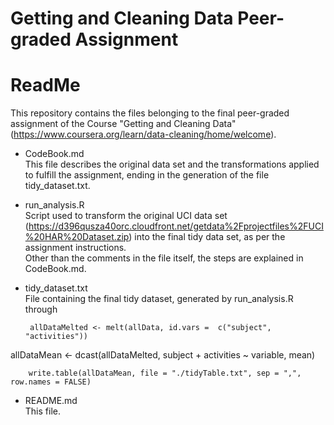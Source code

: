 # Getting and Cleaning Data Peer-graded Assignment
# ReadMe

This repository contains the files belonging to the final peer-graded assignment of the Course "Getting and Cleaning Data" (https://www.coursera.org/learn/data-cleaning/home/welcome).

* CodeBook.md  
This file describes the original data set and the transformations applied to fulfill the assignment, ending in the generation of the file tidy_dataset.txt.

* run_analysis.R  
Script used to transform the original UCI data set (https://d396qusza40orc.cloudfront.net/getdata%2Fprojectfiles%2FUCI%20HAR%20Dataset.zip) into the final tidy data set, as per the assignment instructions.  
Other than the comments in the file itself, the steps are explained in CodeBook.md.

* tidy_dataset.txt  
File containing the final tidy dataset, generated by run_analysis.R through

       allDataMelted <- melt(allData, id.vars =  c("subject", "activities"))
allDataMean <- dcast(allDataMelted, subject + activities ~ variable, mean)

        write.table(allDataMean, file = "./tidyTable.txt", sep = ",", row.names = FALSE)

* README.md  
This file.
